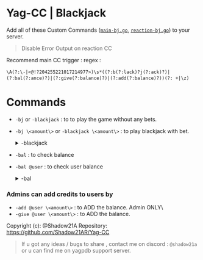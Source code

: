 # Yag-CC | Blackjack 

Add all of these Custom Commands ([`main-bj.go`](https://github.com/Shadow21AR/Yag-CC/blob/main/Fun/Blackjack/main-bj.go), [`reaction-bj.go`](https://github.com/Shadow21AR/Yag-CC/blob/main/Fun/Blackjack/reaction-bj.go)) to your server.

> Disable Error Output on reaction CC

Recommend main CC trigger : regex : 
```
\A(?:\-|<@!?204255221017214977>)\s*((?:b(?:lack)?j(?:ack)?)|(?:bal(?:ance)?)|(?:give(?:balance)?)|(?:add(?:balance)?))(?: +|\z)
```

# Commands 
- `-bj` or `-blackjack` : to to play the game without any bets.
- `-bj \<amount\>` or `-blackjack \<amount\>` : to play blackjack with bet.  <details>

  <summary>-blackjack</summary>

  <img src="https://github.com/Shadow21AR/Yag-CC/blob/38ffe96b33a21783209a042c9e6cf96e480f0f7f/img/Blackjack/lose.jpg" name="Loss">

  <img src="https://github.com/Shadow21AR/Yag-CC/blob/38ffe96b33a21783209a042c9e6cf96e480f0f7f/img/Blackjack/win.jpg" name="Win">

  <img src="https://github.com/Shadow21AR/Yag-CC/blob/38ffe96b33a21783209a042c9e6cf96e480f0f7f/img/Blackjack/tie.jpg" name="Tie"> </details>

- `-bal` : to check balance 
- `-bal @user` : to check user balance <details> <summary> -bal </summary> <img src="https://github.com/Shadow21AR/Yag-CC/blob/38ffe96b33a21783209a042c9e6cf96e480f0f7f/img/Blackjack/bal.jpg"> </details>

### Admins can add credits to users by
- `-add @user \<amount\>` : to ADD the balance. Admin ONLY\
- `-give @user \<amount\>` : to ADD the balance. 


Copyright (c): @Shadow21A
Repository: https://github.com/Shadow21AR/Yag-CC

> If u got any ideas / bugs to share , contact me on discord : `@shadow21a` or u can find me on yagpdb support server.
